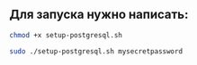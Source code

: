 ## Для запуска нужно написать:

```bash
chmod +x setup-postgresql.sh

sudo ./setup-postgresql.sh mysecretpassword
```
